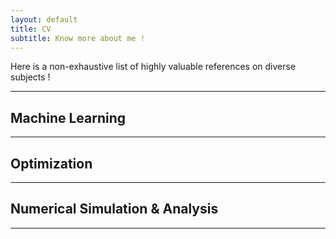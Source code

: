 ```yaml
---
layout: default
title: CV
subtitle: Know more about me !
---
```


Here is a non-exhaustive list of highly valuable references on diverse subjects !

---

## Machine Learning

---

## Optimization

---

## Numerical Simulation & Analysis

---
